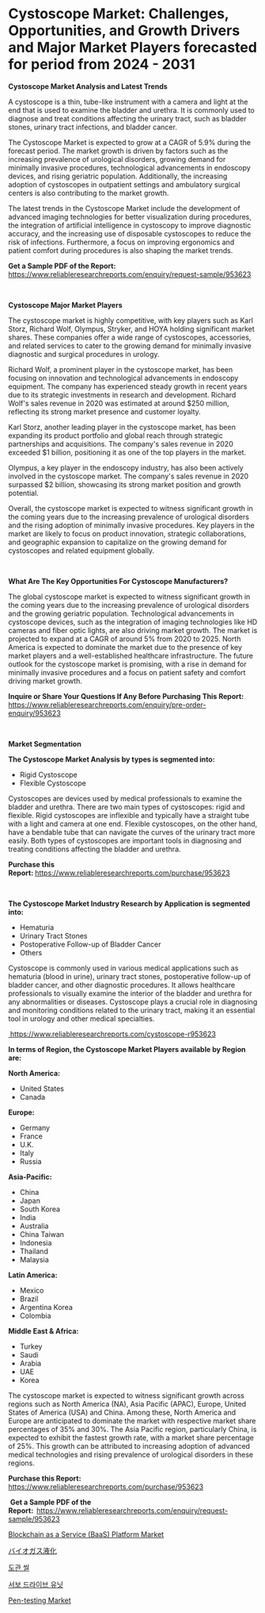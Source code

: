 <p><h1>Cystoscope Market: Challenges, Opportunities, and Growth Drivers and Major Market Players forecasted for period from 2024 - 2031</h1></p><p><strong>Cystoscope Market Analysis and Latest Trends</strong></p>
<p><p>A cystoscope is a thin, tube-like instrument with a camera and light at the end that is used to examine the bladder and urethra. It is commonly used to diagnose and treat conditions affecting the urinary tract, such as bladder stones, urinary tract infections, and bladder cancer.</p><p>The Cystoscope Market is expected to grow at a CAGR of 5.9% during the forecast period. The market growth is driven by factors such as the increasing prevalence of urological disorders, growing demand for minimally invasive procedures, technological advancements in endoscopy devices, and rising geriatric population. Additionally, the increasing adoption of cystoscopes in outpatient settings and ambulatory surgical centers is also contributing to the market growth.</p><p>The latest trends in the Cystoscope Market include the development of advanced imaging technologies for better visualization during procedures, the integration of artificial intelligence in cystoscopy to improve diagnostic accuracy, and the increasing use of disposable cystoscopes to reduce the risk of infections. Furthermore, a focus on improving ergonomics and patient comfort during procedures is also shaping the market trends.</p></p>
<p><strong>Get a Sample PDF of the Report:&nbsp;</strong> <a href="https://www.reliableresearchreports.com/enquiry/request-sample/953623">https://www.reliableresearchreports.com/enquiry/request-sample/953623</a></p>
<p>&nbsp;</p>
<p><strong>Cystoscope Major Market Players</strong></p>
<p><p>The cystoscope market is highly competitive, with key players such as Karl Storz, Richard Wolf, Olympus, Stryker, and HOYA holding significant market shares. These companies offer a wide range of cystoscopes, accessories, and related services to cater to the growing demand for minimally invasive diagnostic and surgical procedures in urology.</p><p>Richard Wolf, a prominent player in the cystoscope market, has been focusing on innovation and technological advancements in endoscopy equipment. The company has experienced steady growth in recent years due to its strategic investments in research and development. Richard Wolf's sales revenue in 2020 was estimated at around $250 million, reflecting its strong market presence and customer loyalty.</p><p>Karl Storz, another leading player in the cystoscope market, has been expanding its product portfolio and global reach through strategic partnerships and acquisitions. The company's sales revenue in 2020 exceeded $1 billion, positioning it as one of the top players in the market.</p><p>Olympus, a key player in the endoscopy industry, has also been actively involved in the cystoscope market. The company's sales revenue in 2020 surpassed $2 billion, showcasing its strong market position and growth potential.</p><p>Overall, the cystoscope market is expected to witness significant growth in the coming years due to the increasing prevalence of urological disorders and the rising adoption of minimally invasive procedures. Key players in the market are likely to focus on product innovation, strategic collaborations, and geographic expansion to capitalize on the growing demand for cystoscopes and related equipment globally.</p></p>
<p>&nbsp;</p>
<p><strong>What Are The Key Opportunities For Cystoscope Manufacturers?</strong></p>
<p><p>The global cystoscope market is expected to witness significant growth in the coming years due to the increasing prevalence of urological disorders and the growing geriatric population. Technological advancements in cystoscope devices, such as the integration of imaging technologies like HD cameras and fiber optic lights, are also driving market growth. The market is projected to expand at a CAGR of around 5% from 2020 to 2025. North America is expected to dominate the market due to the presence of key market players and a well-established healthcare infrastructure. The future outlook for the cystoscope market is promising, with a rise in demand for minimally invasive procedures and a focus on patient safety and comfort driving market growth.</p></p>
<p><strong>Inquire or Share Your Questions If Any Before Purchasing This Report:</strong> <a href="https://www.reliableresearchreports.com/enquiry/pre-order-enquiry/953623">https://www.reliableresearchreports.com/enquiry/pre-order-enquiry/953623</a></p>
<p>&nbsp;</p>
<p><strong>Market Segmentation</strong></p>
<p><strong>The Cystoscope Market Analysis by types is segmented into:</strong></p>
<p><ul><li>Rigid Cystoscope</li><li>Flexible Cystoscope</li></ul></p>
<p><p>Cystoscopes are devices used by medical professionals to examine the bladder and urethra. There are two main types of cystoscopes: rigid and flexible. Rigid cystoscopes are inflexible and typically have a straight tube with a light and camera at one end. Flexible cystoscopes, on the other hand, have a bendable tube that can navigate the curves of the urinary tract more easily. Both types of cystoscopes are important tools in diagnosing and treating conditions affecting the bladder and urethra.</p></p>
<p><strong>Purchase this Report:&nbsp;</strong><a href="https://www.reliableresearchreports.com/purchase/953623">https://www.reliableresearchreports.com/purchase/953623</a></p>
<p>&nbsp;</p>
<p><strong>The Cystoscope Market Industry Research by Application is segmented into:</strong></p>
<p><ul><li>Hematuria</li><li>Urinary Tract Stones</li><li>Postoperative Follow-up of Bladder Cancer</li><li>Others</li></ul></p>
<p><p>Cystoscope is commonly used in various medical applications such as hematuria (blood in urine), urinary tract stones, postoperative follow-up of bladder cancer, and other diagnostic procedures. It allows healthcare professionals to visually examine the interior of the bladder and urethra for any abnormalities or diseases. Cystoscope plays a crucial role in diagnosing and monitoring conditions related to the urinary tract, making it an essential tool in urology and other medical specialties.</p></p>
<p><a href="https://www.reliableresearchreports.com/cystoscope-r953623">&nbsp;https://www.reliableresearchreports.com/cystoscope-r953623</a></p>
<p><strong>In terms of Region, the Cystoscope Market Players available by Region are:</strong></p>
<p>
    <p> <strong> North America: </strong>
        <ul>
            <li>United States</li>
            <li>Canada</li>
        </ul>
        </p> 
    <p> <strong> Europe: </strong>
        <ul>
            <li>Germany</li>
            <li>France</li>
            <li>U.K.</li>
            <li>Italy</li>
            <li>Russia</li>
        </ul>
        </p> 
    <p> <strong> Asia-Pacific: </strong>
        <ul>
            <li>China</li>
            <li>Japan</li>
            <li>South Korea</li>
            <li>India</li>
            <li>Australia</li>
            <li>China Taiwan</li>
            <li>Indonesia</li>
            <li>Thailand</li>
            <li>Malaysia</li>
        </ul>
        </p> 
    <p> <strong> Latin America: </strong>
        <ul>
            <li>Mexico</li>
            <li>Brazil</li>
            <li>Argentina Korea</li>
            <li>Colombia</li>
        </ul>
        </p> 
    <p> <strong> Middle East & Africa: </strong>
        <ul>
            <li>Turkey</li>
            <li>Saudi</li>
            <li>Arabia</li>
            <li>UAE</li>
            <li>Korea</li>
        </ul>
    </p>
    </p>
<p><p>The cystoscope market is expected to witness significant growth across regions such as North America (NA), Asia Pacific (APAC), Europe, United States of America (USA) and China. Among these, North America and Europe are anticipated to dominate the market with respective market share percentages of 35% and 30%. The Asia Pacific region, particularly China, is expected to exhibit the fastest growth rate, with a market share percentage of 25%. This growth can be attributed to increasing adoption of advanced medical technologies and rising prevalence of urological disorders in these regions.</p></p>
<p><strong>Purchase this Report: </strong><a href="https://www.reliableresearchreports.com/purchase/953623">https://www.reliableresearchreports.com/purchase/953623</a></p>
<p>&nbsp;<strong>Get a Sample PDF of the Report:&nbsp;&nbsp;</strong><a href="https://www.reliableresearchreports.com/enquiry/request-sample/953623">https://www.reliableresearchreports.com/enquiry/request-sample/953623</a></p>
<p><strong></strong></p>
<p><p><a href="https://www.linkedin.com/pulse/blockchain-service-baas-platform-market-size-cagr-trends-2024-2030-jxidf">Blockchain as a Service (BaaS) Platform Market</a></p><p><a href="https://medium.com/@chloekessler01/%E3%83%90%E3%82%A4%E3%82%AA%E3%82%AC%E3%82%B9%E6%B6%B2%E5%8C%96%E5%B8%82%E5%A0%B4%E3%81%AE%E3%83%A1%E3%83%88%E3%83%AA%E3%82%AF%E3%82%B9%E3%82%92%E8%A7%A3%E8%AA%AD%E3%81%99%E3%82%8B-%E5%B8%82%E5%A0%B4%E3%82%B7%E3%82%A7%E3%82%A2-%E3%83%88%E3%83%AC%E3%83%B3%E3%83%89-%E5%8F%8A%E3%81%B3%E6%88%90%E9%95%B7%E3%83%91%E3%82%BF%E3%83%BC%E3%83%B3-4ca5761e711f">バイオガス液化</a></p><p><a href="https://medium.com/@joananitzsche/%EB%8F%99%EB%A0%A5-%EC%8B%9C%EC%9E%A5%EC%9D%98-%ED%86%B5%EC%B0%BD-%EB%B0%80%EB%B4%89-%EC%8B%9C%EC%9E%A5-%EB%8F%99%ED%96%A5-%EC%84%B1%EC%9E%A5-2024%EB%85%84%EB%B6%80%ED%84%B0-2031%EB%85%84%EA%B9%8C%EC%A7%80-%EC%98%88%EC%83%81%EB%90%9C-%EA%B2%83-b1050c21a23a">도관 씰</a></p><p><a href="https://medium.com/@achimcoteanu1/%EC%84%9C%EB%B3%B4-%EB%93%9C%EB%9D%BC%EC%9D%B4%EB%B8%8C-%EC%9C%A0%EB%8B%9B-%EC%8B%9C%EC%9E%A5%EC%9D%80-%EC%8B%9C%EC%9E%A5-%EC%A0%90%EC%9C%A0%EC%9C%A8-%EC%8B%9C%EC%9E%A5-%ED%8A%B8%EB%A0%8C%EB%93%9C-%EB%B0%8F-%EC%8B%9C%EC%9E%A5-%EC%84%B1%EC%9E%A5%EC%97%90-%EB%8C%80%ED%95%9C-%EC%A0%95%EB%B3%B4%EB%A5%BC-%EC%A0%9C%EA%B3%B5%ED%95%A9%EB%8B%88%EB%8B%A4-6f32bb5e05ca">서보 드라이브 유닛</a></p><p><a href="https://www.linkedin.com/pulse/pen-testing-market-share-evolution-growth-trends-2024-2031-ol0rf">Pen-testing Market</a></p></p>